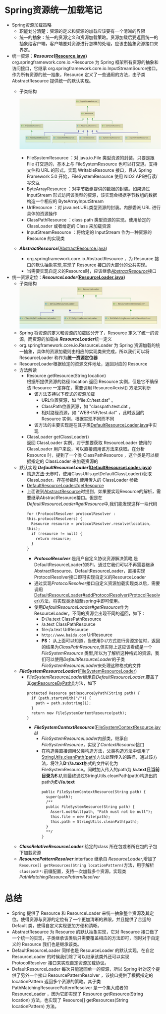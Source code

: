# Spring资源统一加载笔记
- Spring资源加载策略
  - 职能划分清楚：资源的定义和资源的加载应该要有一个清晰的界限
  - 统一的抽象：统一的资源定义和资源加载策略。资源加载后要返回统一的抽象给客户端，客户端要对资源进行怎样的处理，应该由抽象资源接口来界定。
- 统一资源：***Resource*([Resource.java](https://github.com/smallblack-xh/spring-framework/blob/5.0.x/spring-core/src/main/java/org/springframework/core/io/Resource.java))**<a name='Resource'></a>   
   org.springframework.core.io.*Resource 为 Spring 框架所有资源的抽象和访问接口，它继承 org.springframework.core.io.InputStreamSource接口。作为所有资源的统一抽象，Resource 定义了一些通用的方法，由子类 AbstractResource 提供统一的默认实现。
  - 子类结构

    ![ResourceLoader 类图](imgs/2020-10-16-15-29-37.png)
    - FileSystemResource ：对 java.io.File 类型资源的封装，只要是跟 File 打交道的，基本上与 FileSystemResource 也可以打交道。支持文件和 URL 的形式，实现 WritableResource 接口，且从 Spring Framework 5.0 开始，FileSystemResource 使用 NIO2 API进行读/写交互
    - ByteArrayResource ：对字节数组提供的数据的封装。如果通过 InputStream 形式访问该类型的资源，该实现会根据字节数组的数据构造一个相应的 ByteArrayInputStream
    - UrlResource ：对 java.net.URL类型资源的封装。内部委派 URL 进行具体的资源操作
    - ClassPathResource ：class path 类型资源的实现。使用给定的 ClassLoader 或者给定的 Class 来加载资源
    - InputStreamResource ：将给定的 InputStream 作为一种资源的 Resource 的实现类
  - ***AbstractResource***([AbstractResource.java](https://github.com/smallblack-xh/spring-framework/blob/5.0.x/spring-core/src/main/java/org/springframework/core/io/AbstractResource.java))
    - org.springframework.core.io.AbstractResource ，为 Resource 接口的默认抽象实现,实现了 Resource 接口的大部分的公共实现。
    - 当需要实现自定义的Resource时，应该继承<u>*AbstractResource*</u>接口<a name='AbstractResource'></a>
- 统一资源定位：***ResourceLoader*([ResourceLoader.java](https://github.com/smallblack-xh/spring-framework/blob/5.0.x/spring-core/src/main/java/org/springframework/core/io/ResourceLoader.java))**<a name='ResourceLoader'></a>  
  - 子类结构  
    ![ResourceLoader 类图](imgs/2020-10-16-15-32-43.png)
  - Spring 将资源的定义和资源的加载区分开了，Resource 定义了统一的资源，而资源的加载由 ***ResourceLoader***统一定义
  - org.springframework.core.io.ResourceLoader 为 Spring 资源加载的统一抽象，具体的资源加载则由相应的实现类来完成，所以我们可以将 ResourceLoader 称作为**统一资源定位器**
  - ResourceLoader根据给定的资源文件地址，返回对应的 Resource
  - 方法解读
    - Resource getResource(String location)  
        根据所提供资源的路径 location 返回 Resource 实例，但是它不确保该 Resource 一定存在，需要调用 Resource#exist() 方法来判断
      - 该方法支持以下模式的资源加载
        - URL位置资源，如 "file:C:/test.dat" 。
        - ClassPath位置资源，如 "classpath:test.dat 。
        - 相对路径资源，如 "WEB-INF/test.dat" ，此时返回的Resource 实例，根据实现不同而不同
      - 该方法的主要实现是在其子类[DefaultResourceLoader.java](https://github.com/smallblack-xh/spring-framework/blob/5.0.x/spring-core/src/main/java/org/springframework/core/io/DefaultResourceLoader.java)中实现
    - ClassLoader getClassLoader()  
        返回 ClassLoader 实例，对于想要获取 ResourceLoader 使用的 ClassLoader 用户来说，可以直接调用该方法来获取。在分析 Resource 时，提到了一个类 ClassPathResource ，这个类是可以根据指定的 ClassLoader 来加载资源的
  - 默认实现 ***DefaultResourceLoader*([DefaultResourceLoader.java](https://github.com/smallblack-xh/spring-framework/blob/5.0.x/spring-core/src/main/java/org/springframework/core/io/DefaultResourceLoader.java))**
    - [构造方法](https://github.com/smallblack-xh/spring-framework/blob/5.0.x/spring-core/src/main/java/org/springframework/core/io/DefaultResourceLoader.java#L63-L76):无参时，使用ClassUtils.getDefaultClassLoader()获取ClassLoader。存在参数时,使用传入的 ClassLoader 参数
    - [DefaultResourceLoader#getResource](https://github.com/smallblack-xh/spring-framework/blob/5.0.x/spring-core/src/main/java/org/springframework/core/io/DefaultResourceLoader.java#L150-L194)
    - 上面说到<a href='#AbstractResource'>AbstractResource</a>时提到，如果要实现Resource的解析，需要继承AbstractResource接口。但是在*DefaultResourceLoader#getResource*中,我们能发现这样一块代码
      ```
      for (ProtocolResolver protocolResolver : this.protocolResolvers) {
        Resource resource = protocolResolver.resolve(location, this);
        if (resource != null) {
          return resource;
        }
      }
      ```
      - ***ProtocolResolver***:是用户自定义协议资源解决策略,是DefaultResourceLoader的SPI。通过它我们可以不再需要继承AbstractResource、DefaultResourceLoader，直接实现ProtocolResolver接口即可实现自定义的ResourceLoader
      - 通过实现*ProtocolResolver*接口自定义资源加载实现类以后，需要调用[DefaultResourceLoader#addProtocolResolver(ProtocolResolver)](https://github.com/smallblack-xh/spring-framework/blob/5.0.x/spring-core/src/main/java/org/springframework/core/io/DefaultResourceLoader.java#L99-L112)方法，将实现类添加至spring中即可使用。
      - 使用*DefaultResourceLoader#getResource*作为ResourceLoader，不同的资源会出现不同的返回，如下：
        - D://a.text  ClassPathResource 
        - /a.text ClassPathResource
        - file:/a.text UrlResource
        - `http://www.baidu.com` UrlResource
        - **PS：** 从上面可以知道，当使用D://方式进行资源定位时，返回的结果为*ClassPathResource*,但实际上这应该看成是一个*FileSystemResource* 类型,所以为了解析这种格式的资源，我们可以使用*DefaultResourceLoader*的子类*FileSystemResourceLoader*来处理这种格式的文件
  - ***FileSystemResourceLoader***([FileSystemResourceLoader](https://github.com/smallblack-xh/spring-framework/blob/5.0.x/spring-core/src/main/java/org/springframework/core/io/FileSystemResourceLoader.java))
    - *FileSystemResourceLoader*继承自*DefaultResourceLoader*,覆盖了其[getResourceByPath()](https://github.com/smallblack-xh/spring-framework/blob/5.0.x/spring-core/src/main/java/org/springframework/core/io/FileSystemResourceLoader.java#L49-L56)方法，如下
      ```
      protected Resource getResourceByPath(String path) {
        if (path.startsWith("/")) {
          path = path.substring(1);
        }
        return new FileSystemContextResource(path);
      }
      ```  
      - ***FileSystemContextResource***([FileSystemContextResource.java](https://github.com/smallblack-xh/spring-framework/blob/5.0.x/spring-core/src/main/java/org/springframework/core/io/FileSystemResourceLoader.java#L58-L72))
        - *FileSystemResourceLoader*内部类，继承自*FileSystemResource*，实现了*ContextResource*接口
        - 在构造类直接调用父类构造方法，父类构造方法中调用了[StringUtils.cleanPath(path)](https://github.com/smallblack-xh/spring-framework/blob/5.0.x/spring-core/src/main/java/org/springframework/util/StringUtils.java#L647-L708)方法处理传入的路径，通过该方法，将注入**D://a.text**格式的文件转化为FileSystemResource。同时加入传入的path为 **/a.text且当前目录为E://**,则最终通过StringUtils.cleanPath(path)构造出的path为**E://a.text**
          ```
          public FileSystemContextResource(String path) {
            super(path);
            /**
            public FileSystemResource(String path) {
              Assert.notNull(path, "Path must not be null");
              this.file = new File(path);
              this.path = StringUtils.cleanPath(path);
            }
            **/
          }
          ```
  - ***ClassRelativeResourceLoader***:给定的class 所在包或者所在包的子包下加载资源
  - ***ResourcePatternResolver***:interface 继承自 *ResourceLoader*,增加了``Resource[] getResources(String locationPattern)``方法，用于解析``classpath*:``前缀配置，支持一次加载多个资源。实现类 *PathMatchingResourcePatternResolver*
# 总结
- Spring 提供了 Resource 和 ResourceLoader 来统一抽象整个资源及其定位。使得资源与资源的定位有了一个更加清晰的界限，并且提供了合适的 Default 类，使得自定义实现更加方便和清晰。
- AbstractResource 为 Resource 的默认抽象实现，它对 Resource 接口做了一个统一的实现，子类继承该类后只需要覆盖相应的方法即可，同时对于自定义的 Resource 我们也是继承该类。
- DefaultResourceLoader 同样也是 ResourceLoader 的默认实现，在自定 ResourceLoader 的时候我们除了可以继承该类外还可以实现 ProtocolResolver 接口来实现自定资源加载协议。
- DefaultResourceLoader 每次只能返回单一的资源，所以 Spring 针对这个提供了另外一个接口 ResourcePatternResolver ，该接口提供了根据指定的 locationPattern 返回多个资源的策略。其子类 PathMatchingResourcePatternResolver 是一个集大成者的 ResourceLoader ，因为它即实现了 Resource getResource(String location) 方法，也实现了 Resource[] getResources(String locationPattern) 方法。